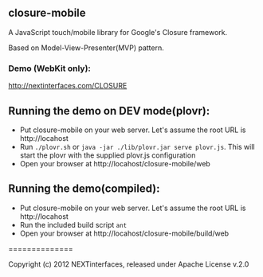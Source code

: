 closure-mobile
--------------

A JavaScript touch/mobile library for Google's Closure framework.

Based on Model-View-Presenter(MVP) pattern.

### Demo (WebKit only):
http://nextinterfaces.com/CLOSURE

Running the demo on DEV mode(plovr):
-----------------
* Put closure-mobile on your web server. Let's assume the root URL is http://locahost
* Run `./plovr.sh` or `java -jar ./lib/plovr.jar serve plovr.js`. This will start the plovr with the supplied plovr.js configuration
* Open your browser at http://locahost/closure-mobile/web

Running the demo(compiled):
-----------------
* Put closure-mobile on your web server. Let's assume the root URL is http://locahost
* Run the included build script `ant`
* Open your browser at http://locahost/closure-mobile/build/web

==============

Copyright (c) 2012 NEXTinterfaces, released under Apache License v.2.0